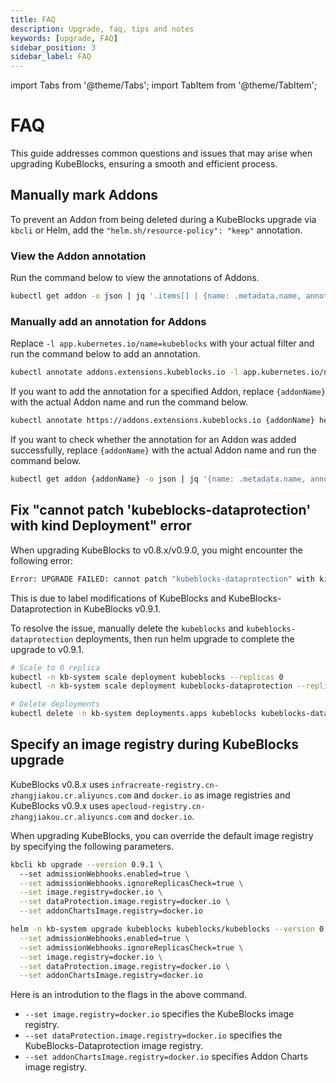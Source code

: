 ```yaml
---
title: FAQ
description: Upgrade, faq, tips and notes
keywords: [upgrade, FAQ]
sidebar_position: 3
sidebar_label: FAQ
---
```


import Tabs from '@theme/Tabs';
import TabItem from '@theme/TabItem';

# FAQ

This guide addresses common questions and issues that may arise when upgrading KubeBlocks, ensuring a smooth and efficient process.

## Manually mark Addons

To prevent an Addon from being deleted during a KubeBlocks upgrade via `kbcli` or Helm, add the `"helm.sh/resource-policy": "keep"` annotation.

### View the Addon annotation

Run the command below to view the annotations of Addons.

```bash
kubectl get addon -o json | jq '.items[] | {name: .metadata.name, annotations: .metadata.annotations}'
```

### Manually add an annotation for Addons

Replace `-l app.kubernetes.io/name=kubeblocks` with your actual filter and run the command below to add an annotation.

```bash
kubectl annotate addons.extensions.kubeblocks.io -l app.kubernetes.io/name=kubeblocks helm.sh/resource-policy=keep
```

If you want to add the annotation for a specified Addon, replace `{addonName}` with the actual Addon name and run the command below.

```bash
kubectl annotate https://addons.extensions.kubeblocks.io {addonName} helm.sh/resource-policy=keep
```

If you want to check whether the annotation for an Addon was added successfully, replace `{addonName}` with the actual Addon name and run the command below.

```bash
kubectl get addon {addonName} -o json | jq '{name: .metadata.name, annotations: .metadata.annotations}'
```

## Fix "cannot patch 'kubeblocks-dataprotection' with kind Deployment" error

When upgrading KubeBlocks to v0.8.x/v0.9.0, you might encounter the following error:

```bash
Error: UPGRADE FAILED: cannot patch "kubeblocks-dataprotection" with kind Deployment: Deployment.apps "kubeblocks-dataprotection" is invalid: spec.selector: Invalid value: v1.LabelSelector{MatchLabels:map[string]string{"app.kubernetes.io/component":"dataprotection", "app.kubernetes.io/instance":"kubeblocks", "app.kubernetes.io/name":"kubeblocks"}, MatchExpressions:[]v1.LabelSelectorRequirement(nil)}: field is immutable && cannot patch "kubeblocks" with kind Deployment: Deployment.apps "kubeblocks" is invalid: spec.selector: Invalid value: v1.LabelSelector{MatchLabels:map[string]string{"app.kubernetes.io/component":"apps", "app.kubernetes.io/instance":"kubeblocks", "app.kubernetes.io/name":"kubeblocks"}, MatchExpressions:[]v1.LabelSelectorRequirement(nil)}: field is immutable
```

This is due to label modifications of KubeBlocks and KubeBlocks-Dataprotection in KubeBlocks v0.9.1.

To resolve the issue, manually delete the `kubeblocks` and `kubeblocks-dataprotection` deployments, then run helm upgrade to complete the upgrade to v0.9.1.

```bash
# Scale to 0 replica
kubectl -n kb-system scale deployment kubeblocks --replicas 0
kubectl -n kb-system scale deployment kubeblocks-dataprotection --replicas 0

# Delete deployments
kubectl delete -n kb-system deployments.apps kubeblocks kubeblocks-dataprotection
```

## Specify an image registry during KubeBlocks upgrade

KubeBlocks v0.8.x uses `infracreate-registry.cn-zhangjiakou.cr.aliyuncs.com` and `docker.io` as image registries and KubeBlocks v0.9.x uses `apecloud-registry.cn-zhangjiakou.cr.aliyuncs.com` and `docker.io`.

When upgrading KubeBlocks, you can override the default image registry by specifying the following parameters.

<Tabs>

<TabItem value="kbcli" label="kbcli" default>

```bash
kbcli kb upgrade --version 0.9.1 \ 
  --set admissionWebhooks.enabled=true \
  --set admissionWebhooks.ignoreReplicasCheck=true \
  --set image.registry=docker.io \
  --set dataProtection.image.registry=docker.io \
  --set addonChartsImage.registry=docker.io
```

</TabItem>

<TabItem value="Helm" label="Helm">

```bash
helm -n kb-system upgrade kubeblocks kubeblocks/kubeblocks --version 0.9.1 \
  --set admissionWebhooks.enabled=true \
  --set admissionWebhooks.ignoreReplicasCheck=true \
  --set image.registry=docker.io \
  --set dataProtection.image.registry=docker.io \
  --set addonChartsImage.registry=docker.io
```

</TabItem>

</Tabs>

Here is an introdution to the flags in the above command.

- `--set image.registry=docker.io` specifies the KubeBlocks image registry.
- `--set dataProtection.image.registry=docker.io` specifies the KubeBlocks-Dataprotection image registry.
- `--set addonChartsImage.registry=docker.io` specifies Addon Charts image registry.
